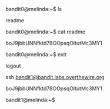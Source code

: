 bandit0@melinda:~$ ls

readme

bandit0@melinda:~$ cat readme
 
boJ9jbbUNNfktd78OOpsqOltutMc3MY1

bandit0@melinda:~$ exit

logout


ssh bandit1@bandit.labs.overthewire.org

boJ9jbbUNNfktd78OOpsqOltutMc3MY1 <enter>

bandit1@melinda:~$
